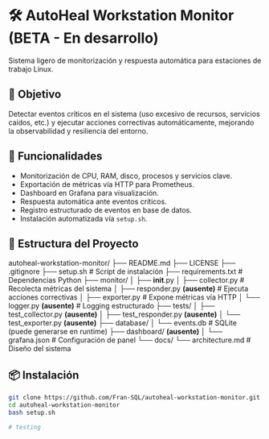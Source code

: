 # 🛠️ AutoHeal Workstation Monitor (BETA - En desarrollo)

Sistema ligero de monitorización y respuesta automática para estaciones de trabajo Linux.

## 🎯 Objetivo

Detectar eventos críticos en el sistema (uso excesivo de recursos, servicios caídos, etc.) y ejecutar acciones correctivas automáticamente, mejorando la observabilidad y resiliencia del entorno.

## 🚀 Funcionalidades

- Monitorización de CPU, RAM, disco, procesos y servicios clave.
- Exportación de métricas vía HTTP para Prometheus.
- Dashboard en Grafana para visualización.
- Respuesta automática ante eventos críticos.
- Registro estructurado de eventos en base de datos.
- Instalación automatizada vía `setup.sh`.

## 📁 Estructura del Proyecto
autoheal-workstation-monitor/
├── README.md 
├── LICENSE
├── .gitignore 
├── setup.sh                  # Script de instalación
├── requirements.txt          # Dependencias Python
├── monitor/
│   ├── __init__.py
│   ├── collector.py          # Recolecta métricas del sistema
│   ├── responder.py **(ausente)**          # Ejecuta acciones correctivas
│   ├── exporter.py           # Expone métricas vía HTTP
│   └── logger.py **(ausente)**             # Logging estructurado
├── tests/
│   ├── test_collector.py **(ausente)**
│   ├── test_responder.py **(ausente)**
│   └── test_exporter.py **(ausente)**
├── database/
│   └── events.db             # SQLite (puede generarse en runtime)
├── dashboard/ **(ausente)**
│   └── grafana.json          # Configuración de panel
└── docs/
    └── architecture.md       # Diseño del sistema

## 📦 Instalación

```bash
git clone https://github.com/Fran-SQL/autoheal-workstation-monitor.git
cd autoheal-workstation-monitor
bash setup.sh

# testing
